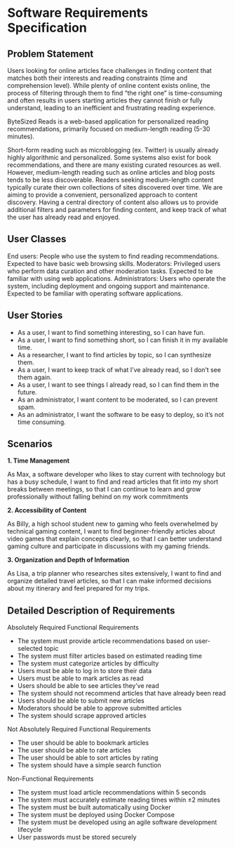# Software Requirements Specification

## Problem Statement
Users looking for online articles face challenges in finding content that matches both their interests and reading constraints (time and comprehension level). While plenty of online content exists online, the process of filtering through them to find “the right one” is time-consuming and often results in users starting articles they cannot finish or fully understand, leading to an inefficient and frustrating reading experience.

ByteSized Reads is a web-based application for personalized reading recommendations, primarily focused on medium-length reading (5-30 minutes).

Short-form reading such as microblogging (ex. Twitter) is usually already highly algorithmic and personalized. Some systems also exist for book recommendations, and there are many existing curated resources as well. However, medium-length reading such as online articles and blog posts tends to be less discoverable. Readers seeking medium-length content typically curate their own collections of sites discovered over time. We are aiming to provide a convenient, personalized approach to content discovery. Having a central directory of content also allows us to provide additional filters and parameters for finding content, and keep track of what the user has already read and enjoyed.

## User Classes
End users: People who use the system to find reading recommendations. Expected to have basic web browsing skills.
Moderators: Privileged users who perform data curation and other moderation tasks. Expected to be familiar with using web applications.
Administrators: Users who operate the system, including deployment and ongoing support and maintenance. Expected to be familiar with operating software applications.

## User Stories
- As a user, I want to find something interesting, so I can have fun.
- As a user, I want to find something short, so I can finish it in my available time.
- As a researcher, I want to find articles by topic, so I can synthesize them.
- As a user, I want to keep track of what I’ve already read, so I don’t see them again.
- As a user, I want to see things I already read, so I can find them in the future.
- As an administrator, I want content to be moderated, so I can prevent spam.
- As an administrator, I want the software to be easy to deploy, so it’s not time consuming.

## Scenarios
**1. Time Management**

As Max, a software developer who likes to stay current with technology but has a busy schedule, I want to find and read articles that fit into my short breaks between meetings, so that I can continue to learn and grow professionally without falling behind on my work commitments

**2. Accessibility of Content**

As Billy, a high school student new to gaming who feels overwhelmed by technical gaming content, I want to find beginner-friendly articles about video games that explain concepts clearly, so that I can better understand gaming culture and participate in discussions with my gaming friends.

**3. Organization and Depth of Information**

As Lisa, a trip planner who researches sites extensively, I want to find and organize detailed travel articles, so that I can make informed decisions about my itinerary and feel prepared for my trips. 

## Detailed Description of Requirements
Absolutely Required Functional Requirements
- The system must provide article recommendations based on user-selected topic
- The system must filter articles based on estimated reading time
- The system must categorize articles by difficulty
- Users must be able to log in to store their data
- Users must be able to mark articles as read
- Users should be able to see articles they’ve read
- The system should not recommend articles that have already been read
- Users should be able to submit new articles
- Moderators should be able to approve submitted articles
- The system should scrape approved articles

Not Absolutely Required Functional Requirements
- The user should be able to bookmark articles
- The user should be able to rate articles
- The user should be able to sort articles by rating
- The system should have a simple search function

Non-Functional Requirements
- The system must load article recommendations within 5 seconds
- The system must accurately estimate reading times within ±2 minutes
- The system must be built automatically using Docker
- The system must be deployed using Docker Compose
- The system must be developed using an agile software development lifecycle
- User passwords must be stored securely
